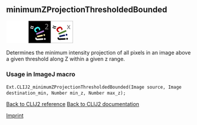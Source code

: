 ## minimumZProjectionThresholdedBounded
<img src="images/mini_empty_logo.png"/><img src="images/mini_clij2_logo.png"/><img src="images/mini_clijx_logo.png"/>

Determines the minimum intensity projection of all pixels in an image above a given threshold along Z within a given z range.

### Usage in ImageJ macro
```
Ext.CLIJ2_minimumZProjectionThresholdedBounded(Image source, Image destination_min, Number min_z, Number max_z);
```


[Back to CLIJ2 reference](https://clij.github.io/clij2-docs/reference)
[Back to CLIJ2 documentation](https://clij.github.io/clij2-docs)

[Imprint](https://clij.github.io/imprint)
